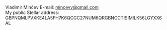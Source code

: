 Vladimir Minčev
E-mail: mincevv@gmail.com  
My public Stellar address: GBPNQMLPVXKE4LA5FH7K6QCGC27NUM6QRGBNOCTISIMILK56LGYXX6AL
